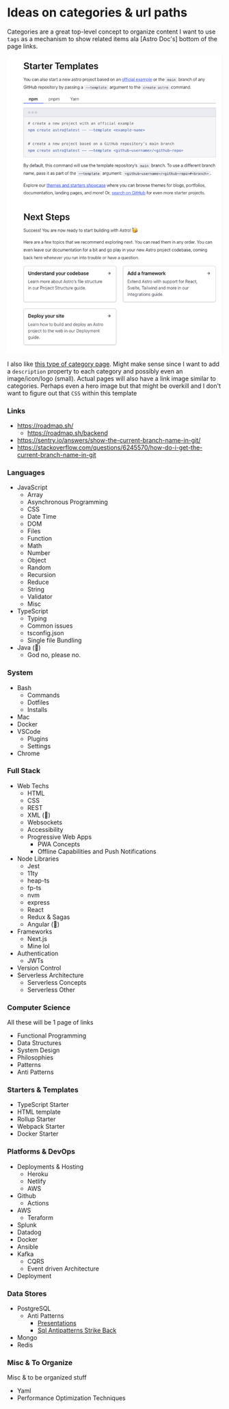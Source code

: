 # Ideas on categories & url paths
Categories are a great top-level concept to organize content I want to use `tags` as a mechanism to show related items ala [Astro Doc's] bottom of the page links.

![](./related-example.png)

I also like [this type of category page](https://docs.astro.build/en/getting-started/). Might make sense since I want to add a `description` property to each category and possibly even an image/icon/logo (small). Actual pages will also have a link image similar to categories. Perhaps even a hero image but that might be overkill and I don't want to figure out that `CSS` within this template

### Links
- https://roadmap.sh/
  - https://roadmap.sh/backend
- https://sentry.io/answers/show-the-current-branch-name-in-git/
- https://stackoverflow.com/questions/6245570/how-do-i-get-the-current-branch-name-in-git

### Languages
- JavaScript
  - Array
  - Asynchronous Programming
  - CSS
  - Date Time
  - DOM
  - Files
  - Function
  - Math
  - Number
  - Object
  - Random
  - Recursion
  - Reduce
  - String
  - Validator
  - Misc
- TypeScript
  - Typing
  - Common issues
  - tsconfig.json
  - Single file Bundling
- Java (🤮)
  - God no, please no.

### System
- Bash
  - Commands
  - Dotfiles
  - Installs
- Mac
- Docker
- VSCode
  - Plugins
  - Settings
- Chrome

### Full Stack
- Web Techs
  - HTML
  - CSS
  - REST
  - XML (🤮)
  - Websockets
  - Accessibility
  - Progressive Web Apps
    - PWA Concepts
    - Offline Capabilities and Push Notifications
- Node Libraries
  - Jest
  - 11ty
  - heap-ts
  - fp-ts
  - nvm
  - express
  - React
  - Redux & Sagas
  - Angular (🤮)
- Frameworks
  - Next.js
  - Mine lol
- Authentication
  - JWTs
- Version Control
- Serverless Architecture
  - Serverless Concepts
  - Serverless Other

### Computer Science
All these will be 1 page of links

- Functional Programming
- Data Structures
- System Design
- Philosophies
- Patterns
- Anti Patterns

### Starters & Templates
- TypeScript Starter
- HTML template
- Rollup Starter
- Webpack Starter
- Docker Starter

### Platforms & DevOps
- Deployments & Hosting
  - Heroku
  - Netlify
  - AWS
- Github
  - Actions
- AWS
  - Teraform
- Splunk
- Datadog
- Docker 
- Ansible
- Kafka
  - CQRS
  - Event driven Architecture
- Deployment

### Data Stores
- PostgreSQL
  - Anti Patterns
    - [Presentations](https://www.slideshare.net/billkarwin)
    - [Sql Antipatterns Strike Back](https://www.slideshare.net/billkarwin/sql-antipatterns-strike-back)
- Mongo
- Redis

### Misc & To Organize
Misc & to be organized stuff

- Yaml
- Performance Optimization Techniques

